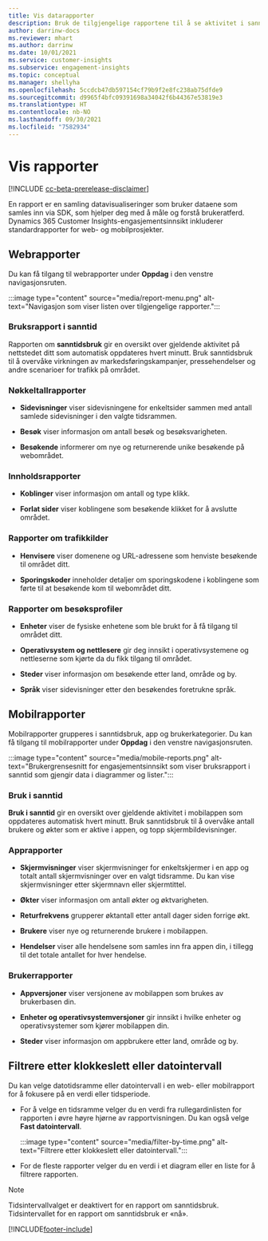 ```yaml
---
title: Vis datarapporter
description: Bruk de tilgjengelige rapportene til å se aktivitet i sanntid på nettstedet ditt.
author: darrinw-docs
ms.reviewer: mhart
ms.author: darrinw
ms.date: 10/01/2021
ms.service: customer-insights
ms.subservice: engagement-insights
ms.topic: conceptual
ms.manager: shellyha
ms.openlocfilehash: 5ccdcb47db597154cf79b9f2e8fc238ab75dfde9
ms.sourcegitcommit: d9965f4bfc09391698a34042f6b44367e53819e3
ms.translationtype: HT
ms.contentlocale: nb-NO
ms.lasthandoff: 09/30/2021
ms.locfileid: "7582934"
---
```

# <a name="view-reports"></a>Vis rapporter

[!INCLUDE [cc-beta-prerelease-disclaimer](includes/cc-beta-prerelease-disclaimer.md)]

En rapport er en samling datavisualiseringer som bruker dataene som samles inn via SDK, som hjelper deg med å måle og forstå brukeratferd. Dynamics 365 Customer Insights-engasjementsinnsikt inkluderer standardrapporter for web- og mobilprosjekter.  

## <a name="web-reports"></a>Webrapporter

Du kan få tilgang til webrapporter under **Oppdag** i den venstre navigasjonsruten.

:::image type="content" source="media/report-menu.png" alt-text="Navigasjon som viser listen over tilgjengelige rapporter.":::

### <a name="real-time-usage-report"></a>Bruksrapport i sanntid

Rapporten om **sanntidsbruk** gir en oversikt over gjeldende aktivitet på nettstedet ditt som automatisk oppdateres hvert minutt. Bruk sanntidsbruk til å overvåke virkningen av markedsføringskampanjer, pressehendelser og andre scenarioer for trafikk på området.

### <a name="key-metrics-reports"></a>Nøkkeltallrapporter

- **Sidevisninger** viser sidevisningene for enkeltsider sammen med antall samlede sidevisninger i den valgte tidsrammen.

- **Besøk** viser informasjon om antall besøk og besøksvarigheten.

- **Besøkende** informerer om nye og returnerende unike besøkende på webområdet.

### <a name="content-reports"></a>Innholdsrapporter

- **Koblinger** viser informasjon om antall og type klikk.

- **Forlat sider** viser koblingene som besøkende klikket for å avslutte området.

### <a name="traffic-sources-reports"></a>Rapporter om trafikkilder

- **Henvisere** viser domenene og URL-adressene som henviste besøkende til området ditt.

- **Sporingskoder** inneholder detaljer om sporingskodene i koblingene som førte til at besøkende kom til webområdet ditt.

### <a name="visitor-profiles-reports"></a>Rapporter om besøksprofiler

- **Enheter** viser de fysiske enhetene som ble brukt for å få tilgang til området ditt.

- **Operativsystem og nettlesere** gir deg innsikt i operativsystemene og nettleserne som kjørte da du fikk tilgang til området.

- **Steder** viser informasjon om besøkende etter land, område og by.

- **Språk** viser sidevisninger etter den besøkendes foretrukne språk.

## <a name="mobile-reports"></a>Mobilrapporter

Mobilrapporter grupperes i sanntidsbruk, app og brukerkategorier. Du kan få tilgang til mobilrapporter under **Oppdag** i den venstre navigasjonsruten.   

:::image type="content" source="media/mobile-reports.png" alt-text="Brukergrensesnitt for engasjementsinnsikt som viser bruksrapport i sanntid som gjengir data i diagrammer og lister.":::   

### <a name="real-time-usage"></a>Bruk i sanntid

**Bruk i sanntid** gir en oversikt over gjeldende aktivitet i mobilappen som oppdateres automatisk hvert minutt. Bruk sanntidsbruk til å overvåke antall brukere og økter som er aktive i appen, og topp skjermbildevisninger.

### <a name="app-reports"></a>Apprapporter

- **Skjermvisninger** viser skjermvisninger for enkeltskjermer i en app og totalt antall skjermvisninger over en valgt tidsramme. Du kan vise skjermvisninger etter skjermnavn eller skjermtittel.

- **Økter** viser informasjon om antall økter og øktvarigheten.

- **Returfrekvens** grupperer øktantall etter antall dager siden forrige økt.

- **Brukere** viser nye og returnerende brukere i mobilappen.

- **Hendelser** viser alle hendelsene som samles inn fra appen din, i tillegg til det totale antallet for hver hendelse.

### <a name="user-reports"></a>Brukerrapporter

- **Appversjoner** viser versjonene av mobilappen som brukes av brukerbasen din.

- **Enheter og operativsystemversjoner** gir innsikt i hvilke enheter og operativsystemer som kjører mobilappen din.

- **Steder** viser informasjon om appbrukere etter land, område og by.

## <a name="filter-by-time-or-date-range"></a>Filtrere etter klokkeslett eller datointervall

Du kan velge datotidsramme eller datointervall i en web- eller mobilrapport for å fokusere på en verdi eller tidsperiode. 

- For å velge en tidsramme velger du en verdi fra rullegardinlisten for rapporten i øvre høyre hjørne av rapportvisningen. Du kan også velge **Fast datointervall**. 

  :::image type="content" source="media/filter-by-time.png" alt-text="Filtrere etter klokkeslett eller datointervall.":::   

- For de fleste rapporter velger du en verdi i et diagram eller en liste for å filtrere rapporten.

> [!NOTE]
> Tidsintervallvalget er deaktivert for en rapport om sanntidsbruk. Tidsintervallet for en rapport om sanntidsbruk er «nå».


[!INCLUDE[footer-include](../includes/footer-banner.md)]
